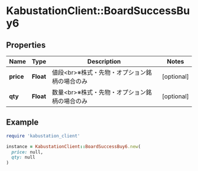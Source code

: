 # KabustationClient::BoardSuccessBuy6

## Properties

| Name | Type | Description | Notes |
| ---- | ---- | ----------- | ----- |
| **price** | **Float** | 値段&lt;br&gt;※株式・先物・オプション銘柄の場合のみ | [optional] |
| **qty** | **Float** | 数量&lt;br&gt;※株式・先物・オプション銘柄の場合のみ | [optional] |

## Example

```ruby
require 'kabustation_client'

instance = KabustationClient::BoardSuccessBuy6.new(
  price: null,
  qty: null
)
```


